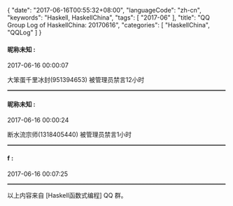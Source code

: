 {
  "date": "2017-06-16T00:55:32+08:00",
  "languageCode": "zh-cn",
  "keywords": "Haskell, HaskellChina",
  "tags": [
    "2017-06"
  ],
  "title": "QQ Group Log of HaskellChina: 20170616",
  "categories": [
    "HaskellChina", "QQLog"
  ]
}



#### 昵称未知 :

<span class="article-duration">2017-06-16 00:00:07</span>

大笨蛋千里冰封(951394653) 被管理员禁言12小时

<hr style="border-top: 1px dotted grey;width:99%"/>



#### 昵称未知 :

<span class="article-duration">2017-06-16 00:00:24</span>

断水流宗师(1318405440) 被管理员禁言1小时

<hr style="border-top: 1px dotted grey;width:99%"/>



#### f :

<span class="article-duration">2017-06-16 00:07:25</span>



<hr style="border-top: 1px dotted grey;width:99%"/>




以上内容来自 [Haskell函数式编程] QQ 群。

